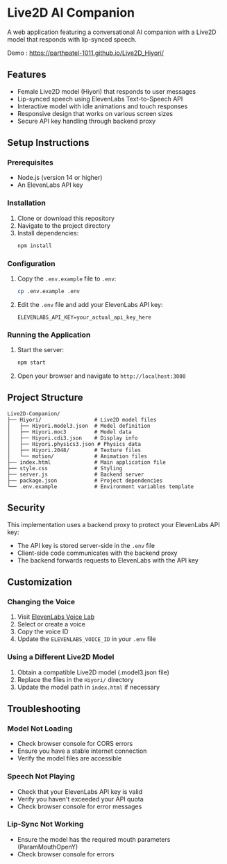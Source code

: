 # Live2D AI Companion

A web application featuring a conversational AI companion with a Live2D model that responds with lip-synced speech.

Demo : https://parthpatel-1011.github.io/Live2D_Hiyori/

## Features

- Female Live2D model (Hiyori) that responds to user messages
- Lip-synced speech using ElevenLabs Text-to-Speech API
- Interactive model with idle animations and touch responses
- Responsive design that works on various screen sizes
- Secure API key handling through backend proxy

## Setup Instructions

### Prerequisites
- Node.js (version 14 or higher)
- An ElevenLabs API key

### Installation

1. Clone or download this repository
2. Navigate to the project directory
3. Install dependencies:
   ```bash
   npm install
   ```

### Configuration

1. Copy the `.env.example` file to `.env`:
   ```bash
   cp .env.example .env
   ```

2. Edit the `.env` file and add your ElevenLabs API key:
   ```
   ELEVENLABS_API_KEY=your_actual_api_key_here
   ```

### Running the Application

1. Start the server:
   ```bash
   npm start
   ```

2. Open your browser and navigate to `http://localhost:3000`

## Project Structure

```
Live2D-Companion/
├── Hiyori/                 # Live2D model files
│   ├── Hiyori.model3.json  # Model definition
│   ├── Hiyori.moc3         # Model data
│   ├── Hiyori.cdi3.json    # Display info
│   ├── Hiyori.physics3.json # Physics data
│   ├── Hiyori.2048/        # Texture files
│   └── motion/             # Animation files
├── index.html              # Main application file
├── style.css               # Styling
├── server.js               # Backend server
├── package.json            # Project dependencies
└── .env.example            # Environment variables template
```

## Security

This implementation uses a backend proxy to protect your ElevenLabs API key:
- The API key is stored server-side in the `.env` file
- Client-side code communicates with the backend proxy
- The backend forwards requests to ElevenLabs with the API key

## Customization

### Changing the Voice
1. Visit [ElevenLabs Voice Lab](https://elevenlabs.io/voice-lab)
2. Select or create a voice
3. Copy the voice ID
4. Update the `ELEVENLABS_VOICE_ID` in your `.env` file

### Using a Different Live2D Model
1. Obtain a compatible Live2D model (.model3.json file)
2. Replace the files in the `Hiyori/` directory
3. Update the model path in `index.html` if necessary

## Troubleshooting

### Model Not Loading
- Check browser console for CORS errors
- Ensure you have a stable internet connection
- Verify the model files are accessible

### Speech Not Playing
- Check that your ElevenLabs API key is valid
- Verify you haven't exceeded your API quota
- Check browser console for error messages

### Lip-Sync Not Working
- Ensure the model has the required mouth parameters (ParamMouthOpenY)
- Check browser console for errors